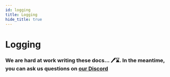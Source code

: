 ```yaml
---
id: logging
title: Logging
hide_title: true
---
```


<!-- COPY DOCS -->
<!-- ./community/docs/supertokens-core/self-hosted/logging.md -->

# Logging

### We are hard at work writing these docs... 🖊️⌛. In the meantime, you can ask us questions on [our Discord](https://supertokens.io/discord)

[comment]: <> (TODO:)
[comment]: <> (Error log)
[comment]: <> (Info log)
